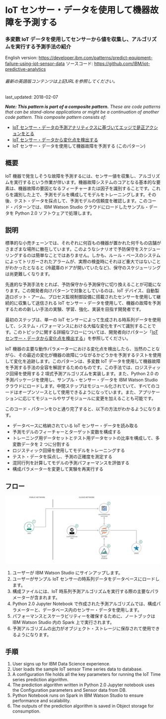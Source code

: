 # IoT センサー・データを使用して機器故障を予測する

### 多変数 IoT データを使用してセンサーから値を収集し、アルゴリズムを実行する予測手法の紹介

English version: https://developer.ibm.com/patterns/predict-equipment-failure-using-iot-sensor-data
  ソースコード: https://github.com/IBM/iot-predictive-analytics

###### 最新の英語版コンテンツは上記URLを参照してください。
last_updated: 2018-02-07

 
_**Note: This pattern is part of a composite pattern.** These are code patterns that can be stand-alone applications or might be a continuation of another code pattern. This composite pattern consists of:_

* [IoT センサー・データの予測アナリティクスに基づいてエッジで是正アクションをとる](https://developer.ibm.com/jp/patterns/iot-edge-predictive-analytics-corrective-actions/)
* [IoT センサー・データから変化点を検出する](https://developer.ibm.com/jp/patterns/detect-change-points-in-iot-sensor-data/)
* IoT センサー・データを使用して機器故障を予測する (このパターン)

## 概要

IoT 機器で発生しそうな故障を予測するには、センサー値を収集し、アルゴリズムを実行するという作業が伴います。機器故障システムのコアとなる基本的な要素は、機器故障の要因となるフィーチャーまたは因子を識別することです。これらを識別した上で、予測モデルを構成してモデルをトレーニングします。その後、テスト・データを採点して、予測モデルの信頼度を確認します。このコード・パターンでは、IBM Watson Studio クラウドにロードしたサンプル・データを Python 2.0 ソフトウェアで処理します。

## 説明

標準的な小売チェーンでは、それぞれに何百もの機器が置かれた何千もの店舗がさまざまな場所に散在しています。このようなシナリオで予防保守をスケジューリングするのは簡単なことではありません。しかも、ルール・ベースのシステムによってトリガーされたアラームが、実際の検査時にそれほど重大ではないことがわかったとなると (冷蔵庫のドアが開いていたなど)、保守のスケジューリングは尚更難しくなります。

先進的な予測手法をとれば、予防保守から予測保守に切り換えることが可能になります。この開発者向けパターンで対象としているのは、IoT デバイス、自動製造ロボット・アーム、プロセス監視制御設備に搭載されたセンサーを使用して継続的に収集して送信される IoT センサー・データを使用して、機器の故障を予測するための新しい手法の実験、学習、強化、実装を目指す開発者です。

最初のステップは、単一の IoT センサーによって生成される時系列データを使用して、システム・パフォーマンスにおける大幅な変化をすべて識別することです。このトピックに関する詳細なフローについては、開発者向けパターン「[IoT センサー・データから変化点を検出する](https://developer.ibm.com/jp/patterns/detect-change-points-in-iot-sensor-data/)」を参照してください。

IoT 機器の主要な動作パラメーターにおける変化点を検出したら、当然のことながら、その最近の変化が機器の故障につながるかどうかを予測するテストを使用して変化を追跡します。このパターンは、多変数 IoT データを使用して機器故障を予測する手法の全容を解説するためのものです。この手法では、ロジスティック回帰を使用する 2 項式予測アルゴリズムを実装します。また、Python 2.0 の予測パッケージを使用し、サンプル・センサー・データを IBM Watson Studio クラウドにロードします。中間ステップはモジュール化されていて、すべてのコードはオープンソースとして使用できるようになっています。また、アプリケーションに応じてモジュールやサブモジュールに変更を加えることも可能です。

このコード・パターンをひと通り完了すると、以下の方法がわかるようになります。

* データベースに格納されている IoT センサー・データを読み取る
* 予測モデルのフィーチャーとターゲット変数を構成する
* トレーニング用データセットとテスト用データセットの比率を構成して、多変数データを 2 つに分割する
* ロジスティック回帰を使用してモデルをトレーニングする
* テスト・データを採点し、予測の正確度を測定する
* 混同行列を計算してモデルの予測パフォーマンスを評価する
* 構成パラメーターを変更して実験を再実行する

## フロー

![フロー](./images/predict-equipment-failure-iot.png)

1. ユーザーが IBM Watson Studio にサインアップします。
2. ユーザーがサンプル IoT センサーの時系列データをデータベースにロードします。
3. 構成ファイルには、IoT 時系列予測アルゴリズムを実行する際の主要なパラメーターが含まれます。
4. Python 2.0 Jupyter Notebook で作成された予測アルゴリズムでは、構成パラメーターと、データベース内のセンサー・データを使用します。
5. パフォーマンスとスケーラビリティーを確保するために、ノートブックは IBM Watson Studio 内の Spark 上で実行されます。
6. 予測アルゴリズムの出力がオブジェクト・ストレージに保存されて使用できるようになります。

## 手順

1. User signs up for IBM Data Science experience.
2. User loads the sample IoT sensor Time series data to database.
3. A configuration file holds all the key parameters for running the IoT Time series prediction algorithm.
4. The prediction algorithm written in Python 2.0 Jupyter notebook uses the Configuration parameters and Sensor data from DB.
5. Python Notebook runs on Spark in IBM Watson Studio to ensure performance and scalability.
6. The outputs of the prediction algorithm is saved in Object storage for consumption.
